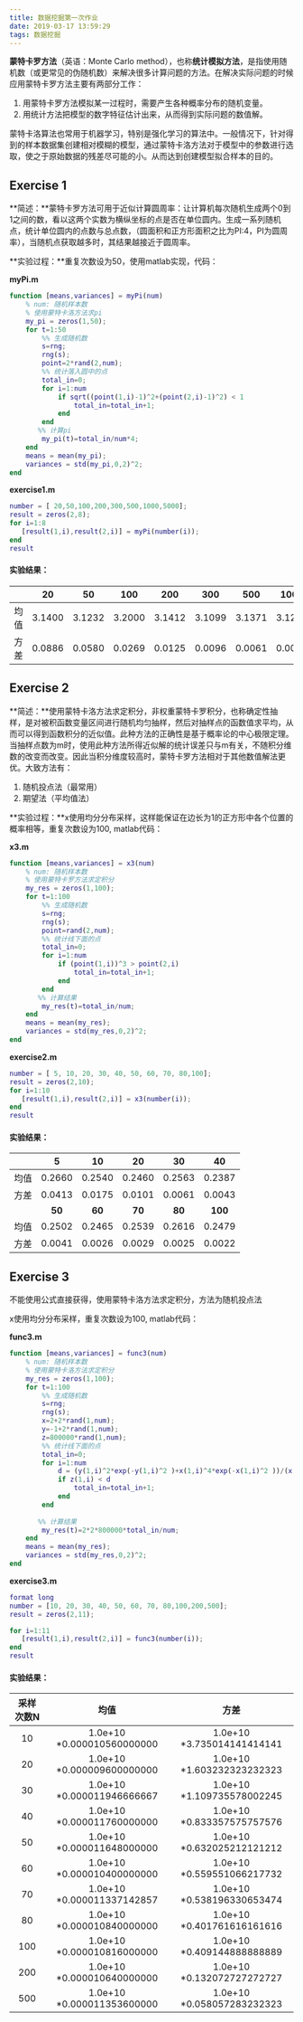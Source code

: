 ```yaml
---
title: 数据挖掘第一次作业
date: 2019-03-17 13:59:29
tags: 数据挖掘
---
```


**蒙特卡罗方法**（英语：Monte Carlo method），也称**统计模拟方法**，是指使用随机数（或更常见的伪随机数）来解决很多计算问题的方法。在解决实际问题的时候应用蒙特卡罗方法主要有两部分工作：

1. 用蒙特卡罗方法模拟某一过程时，需要产生各种概率分布的随机变量。
2. 用统计方法把模型的数字特征估计出来，从而得到实际问题的数值解。

蒙特卡洛算法也常用于机器学习，特别是强化学习的算法中。一般情况下，针对得到的样本数据集创建相对模糊的模型，通过蒙特卡洛方法对于模型中的参数进行选取，使之于原始数据的残差尽可能的小。从而达到创建模型拟合样本的目的。

<!--more--> 

## Exercise 1

**简述：**蒙特卡罗方法可用于近似计算圆周率：让计算机每次随机生成两个0到1之间的数，看以这两个实数为横纵坐标的点是否在单位圆内。生成一系列随机点，统计单位圆内的点数与总点数，（圆面积和正方形面积之比为PI:4，PI为圆周率），当随机点获取越多时，其结果越接近于圆周率。

**实验过程：**重复次数设为50，使用matlab实现，代码：

**myPi.m**

```matlab
function [means,variances] = myPi(num)
    % num: 随机样本数
    % 使用蒙特卡洛方法求pi
    my_pi = zeros(1,50);
    for t=1:50     
        %% 生成随机数
        s=rng;
        rng(s);
        point=2*rand(2,num);   
        %% 统计落入圆中的点
        total_in=0;
        for i=1:num
            if sqrt((point(1,i)-1)^2+(point(2,i)-1)^2) < 1
                total_in=total_in+1;
            end
        end     
       %% 计算pi
        my_pi(t)=total_in/num*4;
    end
    means = mean(my_pi);
    variances = std(my_pi,0,2)^2;
end   
```

**exercise1.m**

```matlab
number = [ 20,50,100,200,300,500,1000,5000];
result = zeros(2,8);
for i=1:8
   [result(1,i),result(2,i)] = myPi(number(i));
end
result
```

#### **实验结果：**

|      |   20   | 50     | 100    | 200    | 300    | 500    | 1000   | 5000   |
| ---- | :----: | ------ | ------ | ------ | ------ | ------ | ------ | ------ |
| 均值 | 3.1400 | 3.1232 | 3.2000 | 3.1412 | 3.1099 | 3.1371 | 3.1297 | 3.1407 |
| 方差 | 0.0886 | 0.0580 | 0.0269 | 0.0125 | 0.0096 | 0.0061 | 0.0023 | 0.0006 |

## Exercise 2

**简述：**使用蒙特卡洛方法求定积分，非权重蒙特卡罗积分，也称确定性抽样，是对被积函数变量区间进行随机均匀抽样，然后对抽样点的函数值求平均，从而可以得到函数积分的近似值。此种方法的正确性是基于概率论的中心极限定理。当抽样点数为m时，使用此种方法所得近似解的统计误差只与m有关，不随积分维数的改变而改变。因此当积分维度较高时，蒙特卡罗方法相对于其他数值解法更优。大致方法有：

1. 随机投点法（最常用）
2. 期望法（平均值法）

**实验过程：**x使用均分分布采样，这样能保证在边长为1的正方形中各个位置的概率相等，重复次数设为100, matlab代码：

**x3.m**

```matlab
function [means,variances] = x3(num)
    % num: 随机样本数
    % 使用蒙特卡罗方法求定积分
    my_res = zeros(1,100);
    for t=1:100     
        %% 生成随机数
        s=rng;
        rng(s);
        point=rand(2,num);   
        %% 统计线下面的点
        total_in=0;
        for i=1:num
            if (point(1,i))^3 > point(2,i)
                total_in=total_in+1;
            end
        end     
       %% 计算结果
        my_res(t)=total_in/num;
    end
    means = mean(my_res);
    variances = std(my_res,0,2)^2;
end
```

**exercise2.m**

```matlab
number = [ 5, 10, 20, 30, 40, 50, 60, 70, 80,100];
result = zeros(2,10);
for i=1:10
   [result(1,i),result(2,i)] = x3(number(i));
end
result
```

#### 实验结果：

|      |   5    |   10   |   20   |   30   |   40    |
| :--: | :----: | :----: | :----: | :----: | :-----: |
| 均值 | 0.2660 | 0.2540 | 0.2460 | 0.2563 | 0.2387  |
| 方差 | 0.0413 | 0.0175 | 0.0101 | 0.0061 | 0.0043  |
|      | **50** | **60** | **70** | **80** | **100** |
| 均值 | 0.2502 | 0.2465 | 0.2539 | 0.2616 | 0.2479  |
| 方差 | 0.0041 | 0.0026 | 0.0029 | 0.0025 | 0.0022  |

## Exercise 3

不能使用公式直接获得，使用蒙特卡洛方法求定积分，方法为随机投点法

x使用均分分布采样，重复次数设为100, matlab代码：

**func3.m**

```matlab
function [means,variances] = func3(num)
    % num: 随机样本数
    % 使用蒙特卡洛方法求定积分
    my_res = zeros(1,100);
    for t=1:100     
        %% 生成随机数
        s=rng;
        rng(s);
        x=2+2*rand(1,num);
        y=-1+2*rand(1,num);
        z=800000*rand(1,num);
        %% 统计线下面的点
        total_in=0;
        for i=1:num
            d = (y(1,i)^2*exp(-y(1,i)^2 )+x(1,i)^4*exp(-x(1,i)^2 ))/(x(1,i)*exp(-x(1,i)^2 ) );
            if z(1,i) < d
                total_in=total_in+1;
            end
        end  
        
       %% 计算结果
        my_res(t)=2*2*800000*total_in/num;
    end
    means = mean(my_res);
    variances = std(my_res,0,2)^2;
end
```

**exercise3.m**

```matlab
format long
number = [10, 20, 30, 40, 50, 60, 70, 80,100,200,500];
result = zeros(2,11);

for i=1:11
   [result(1,i),result(2,i)] = func3(number(i));
end
result
```

#### **实验结果：**

| 采样次数N |            均值            |            方差            |
| :-------: | :------------------------: | :------------------------: |
|    10     | 1.0e+10 *0.000010560000000 | 1.0e+10 *3.735014141414141 |
|    20     | 1.0e+10 *0.000009600000000 | 1.0e+10 *1.603232323232323 |
|    30     | 1.0e+10 *0.000011946666667 | 1.0e+10 *1.109735578002245 |
|    40     | 1.0e+10 *0.000011760000000 | 1.0e+10 *0.833357575757576 |
|    50     | 1.0e+10 *0.000011648000000 | 1.0e+10 *0.632025212121212 |
|    60     | 1.0e+10 *0.000010400000000 | 1.0e+10 *0.559551066217732 |
|    70     | 1.0e+10 *0.000011337142857 | 1.0e+10 *0.538196330653474 |
|    80     | 1.0e+10 *0.000010840000000 | 1.0e+10 *0.401761616161616 |
|    100    | 1.0e+10 *0.000010816000000 | 1.0e+10 *0.409144888888889 |
|    200    | 1.0e+10 *0.000010640000000 | 1.0e+10 *0.132072727272727 |
|    500    | 1.0e+10 *0.000011353600000 | 1.0e+10 *0.058057283232323 |